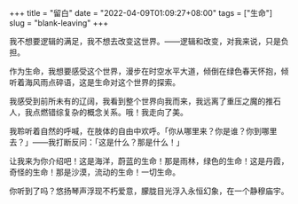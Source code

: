 +++
title = "留白"
date = "2022-04-09T01:09:27+08:00"
tags = ["生命"]
slug = "blank-leaving"
+++

我不想要逻辑的满足，我不想去改变这世界。——逻辑和改变，对我来说，只是负担。

作为生命，我想要感受这个世界，漫步在时空水平大道，倾倒在绿色春天怀抱，倾听着海风雨点碎语，这是生命对这个世界的探索。

我感受到前所未有的辽阔，我看到整个世界向我而来，我远离了重压之魔的推石人，我点燃错综复杂的概念关系。哦！我走向了美。

我聆听着自然的呼喊，在肢体的自由中欢呼。「你从哪里来？你是谁？你到哪里去？」——我打断反问：「这是什么？那是什么！」

让我来为你介绍吧！这是海洋，蔚蓝的生命！那是雨林，绿色的生命！这是丹霞，奇怪的生命！那是沙漠，流动的生命！一切生命。

你听到了吗？悠扬琴声浮现不朽爱意，朦胧目光浮入永恒幻象，在一个静穆庙宇。
